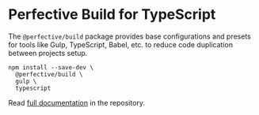 # Perfective Build for TypeScript

The `@perfective/build` package provides base configurations
and presets for tools like Gulp, TypeScript, Babel, etc.
to reduce code duplication between projects setup.

```shell
npm install --save-dev \
  @perfective/build \
  gulp \
  typescript
```

Read [full documentation](https://github.com/perfective/ts.build) in the repository.
